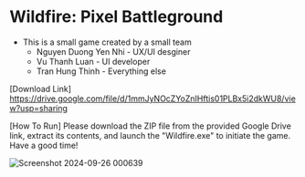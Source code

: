 # Wildfire: Pixel Battleground

- This is a small game created by a small team
  + Nguyen Duong Yen Nhi - UX/UI desginer
  + Vu Thanh Luan - UI developer
  + Tran Hung Thinh - Everything else

[Download Link] https://drive.google.com/file/d/1mmJyNOcZYoZnIHftis01PLBx5i2dkWU8/view?usp=sharing

[How To Run] Please download the ZIP file from the provided Google Drive link, extract its contents, and launch the "Wildfire.exe" to initiate the game. Have a good time!

![Screenshot 2024-09-26 000639](https://github.com/user-attachments/assets/282f5439-6133-4f21-aaa1-4d8930295bdd)
